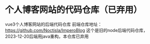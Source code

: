 # 个人博客网站的代码仓库（已弃用）
vue3个人博客网站的后端代码仓库
前端仓库地址：https://github.com/Noctisla/ImperoBlog
这个是旧的node后端代码仓库，2023-12-20后端用java重构，本仓库已弃用

